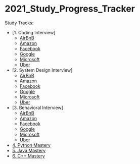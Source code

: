 # 2021_Study_Progress_Tracker

Study Tracks:
* [1. Coding Interview]
  - [AirBnB](AirBnB_Study_Tracker.md#1-coding-interview)
  - [Amazon](Amazon_Study_Tracker.md#1-coding-interview)
  - [Facebook](Facebook_Study_Tracker.md#1-coding-interview)
  - [Google](Google_Study_Tracker.md#1-coding-interview)
  - [Microsoft](Microsoft_Study_Tracker.md#1-coding-interview)
  - [Uber](Uber_Study_Tracker.md#1-coding-interview)
* [2. System Design Interview]
  - [AirBnB](AirBnB_Study_Tracker.md#2-system-design-interview)
  - [Amazon](Amazon_Study_Tracker.md#2-system-design-interview)
  - [Facebook](Facebook_Study_Tracker.md#2-system-design-interview)
  - [Google](Google_Study_Tracker.md#2-system-design-interview)
  - [Microsoft](Microsoft_Study_Tracker.md#2-system-design-interview)
  - [Uber](Uber_Study_Tracker.md#2-system-design-interview)
* [3. Behavioral Interview]
  - [AirBnB](AirBnB_Study_Tracker.md#3-behavioral-interview)
  - [Amazon](Amazon_Study_Tracker.md#3-behavioral-interview)
  - [Facebook](Facebook_Study_Tracker.md#3-behavioral-interview)
  - [Google](Google_Study_Tracker.md#3-behavioral-interview)
  - [Microsoft](Microsoft_Study_Tracker.md#3-behavioral-interview)
  - [Uber](Uber_Study_Tracker.md#3-behavioral-interview)
* [4. Python Mastery](004_Python_Study_Notes/README.md)
* [5. Java Mastery](005_Java_Study_Notes/readme.md)
* [6. C++ Mastery](006_Cpp_Study_Notes/README.md)